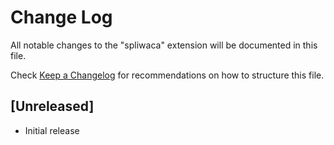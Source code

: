 # Change Log

All notable changes to the "spliwaca" extension will be documented in this file.

Check [Keep a Changelog](http://keepachangelog.com/) for recommendations on how to structure this file.

## [Unreleased]

- Initial release